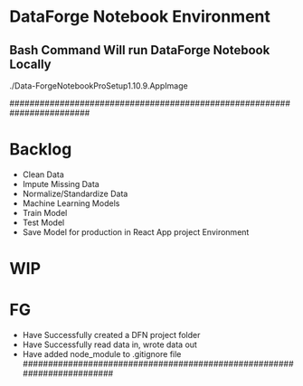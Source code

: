# DataForge Notebook Environment

## Bash Command Will run DataForge Notebook Locally

./Data-ForgeNotebookProSetup1.10.9.AppImage

########################################################################

# Backlog

- Clean Data
- Impute Missing Data
- Normalize/Standardize Data
- Machine Learning Models
- Train Model
- Test Model
- Save Model for production in React App project Environment

# WIP

# FG

- Have Successfully created a DFN project folder
- Have Successfully read data in, wrote data out
- Have added node_module to .gitignore file
  ########################################################################
